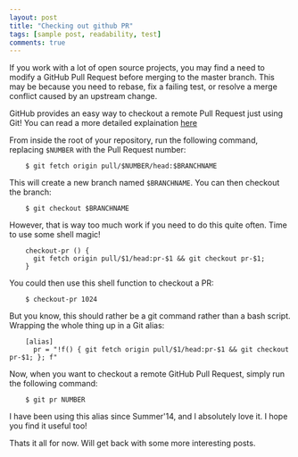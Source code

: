```yaml
---
layout: post
title: "Checking out github PR"
tags: [sample post, readability, test]
comments: true
---
```


If you work with a lot of open source projects, you may find a need to modify a GitHub Pull Request before merging to the master branch. This may be because you need to rebase, fix a failing test, or resolve a merge conflict caused by an upstream change.


GitHub provides an easy way to checkout a remote Pull Request just using Git! You can read a more detailed explaination [here](https://help.github.com/articles/checking-out-pull-requests-locally/)

From inside the root of your repository, run the following command, replacing `$NUMBER` with the Pull Request number:

```
    $ git fetch origin pull/$NUMBER/head:$BRANCHNAME
```

This will create a new branch named `$BRANCHNAME`. You can then checkout the branch:

```
    $ git checkout $BRANCHNAME
```

However, that is way too much work if you need to do this quite often. Time to use some shell magic!

```    
    checkout-pr () {
      git fetch origin pull/$1/head:pr-$1 && git checkout pr-$1;
    }
```

You could then use this shell function to checkout a PR:

```
    $ checkout-pr 1024
```

But you know, this should rather be a git command rather than a bash script. Wrapping the whole thing up in a Git alias:

```
    [alias]
      pr = "!f() { git fetch origin pull/$1/head:pr-$1 && git checkout pr-$1; }; f"
```

Now, when you want to checkout a remote GitHub Pull Request, simply run the following command:

```
    $ git pr NUMBER
```

I have been using this alias since Summer'14, and I absolutely love it. I hope you find it useful too!

Thats it all for now. Will get back with some more interesting posts.

